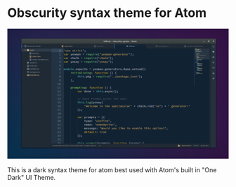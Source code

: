 # Obscurity syntax theme for Atom

![obscurity syntax theme screenshot](./screenshot.png)

This is a dark syntax theme for atom best used with Atom's built in "One Dark" UI Theme.
